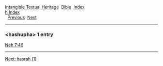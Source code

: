 [Intangible Textual Heritage](../../index)  [Bible](../index) 
[Index](index)   
[h Index](_h_)  
  [Previous](c05196)  [Next](c05198) 

------------------------------------------------------------------------

### &lt;hashupha&gt; 1 entry

[Neh 7:46](../kjv/neh007.htm#046)  

------------------------------------------------------------------------

[Next: hasrah (1)](c05198)
